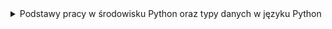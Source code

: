 <details>
  <summary>Podstawy pracy w środowisku Python oraz typy danych w języku Python</summary>
    <details>
    <summary>1. Pierwszy program:</summary>
    
```python
print("my first program")
```

</details>
    <details>
    <summary>2. Pierwsza zmienna:</summary>
    
```python
data = "my first program"
print(data)
```
</details>
    <details>
    <summary>3. Wyświetlanie zmiennych:</summary>
    
```python
number = 12
pi = 3.14
date = "August 12th 2011"
condition = True
print(number)
print(pi)
print(date)
print(condition)
```
</details>
    <details>
    <summary>4. Wyświetlanie zmiennych II:</summary>
    
    ```python
    a = 13
    b = 8.78
    c = "text_value"
    d = True
    print(a)
    print(b)
    print(c)
    print(d)
    ```
    </details>
    <details>
    <summary>5. Typy zmiennych:</summary>
    
    ```python
    number_1 = 12
    pi = 3.14159
    date = "August 12th 2011"
    condition = True
    print(type(number_1))
    print(type(pi))
    print(type(date))
    print(type(condition))
    ```
    </details>
    <details>
    <summary>6. Konwersja typów:</summary>
    
    ```python
    x = 1995
    x = str(x)
    print(type(x))
    ```
    </details>
    <details>
    <summary>7. Konwersja napisu na liczby:</summary>
    
    ```python
    x = "15.78"
    a = float(x)
    b = int(float(x))
    print(a)
    print(b)
    ```
    </details>
    <details>
    <summary>8. Łączenie napisów:</summary>
    
    ```python
    a = "Hello "
    b = "world"
    print(a + b)
    ```
    </details>
    <details>
    <summary>9. Łączenie napisów II:</summary>
    
    ```python
    text = "I was born in "
    year = 1987
    short_story = text + str(year) + "."
    print(short_story)
    ```
    </details>
    <details>
    <summary>10. Konkatenacja zmiennych:</summary>
    
    ```python
    a = "My number is "
    b = 15
    x = a + str(b)
    print(x)
    ```
    </details>
    <details>
    <summary>11. Nieoczekiwana operacja mnożenia:</summary>
    
    ```python
    number = "7"
    print("The result of 5*" + number + " is:", 5 * int(number))
    ```
    </details>
    <details>
    <summary>12. Trójkąt:</summary>
    
    ```python
    print("*")
    print("*" * 2)
    print("*" * 3)
    print("*" * 4)
    ```
    </details>
    <details>
    <summary>13. Trójkąt II:</summary>
    
    ```python
    for i in range(4):
        for j in range(i+1):
            print("*", end="")
        if i != 3:
            print()
    ```
    </details>
    <details>
    <summary>14. Odcinek:</summary>
    
    ```python
    n = 10
    print("|", "-" * n, "|", sep="")
    ```
    </details>
    <details>
    <summary>15. Komentowanie kodu:</summary>
    
    ```python
    # AADASDASDJHASKDJHAKJSDHAKJSDHKJASHDKJASHdJASDH#asdadsasda = 6#sadadsadsb = 2#sdadsasdadsdasprint(a % b == 0)
    ```
    </details>

</details>
